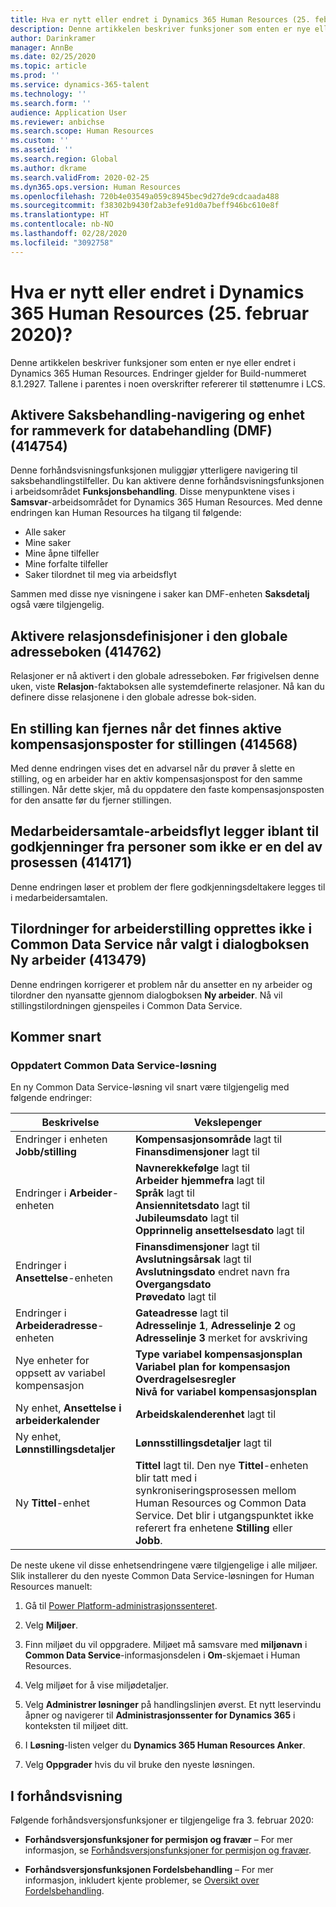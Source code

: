 ```yaml
---
title: Hva er nytt eller endret i Dynamics 365 Human Resources (25. februar 2020)?
description: Denne artikkelen beskriver funksjoner som enten er nye eller endret i Microsoft Dynamics 365 Human Resources.
author: Darinkramer
manager: AnnBe
ms.date: 02/25/2020
ms.topic: article
ms.prod: ''
ms.service: dynamics-365-talent
ms.technology: ''
ms.search.form: ''
audience: Application User
ms.reviewer: anbichse
ms.search.scope: Human Resources
ms.custom: ''
ms.assetid: ''
ms.search.region: Global
ms.author: dkrame
ms.search.validFrom: 2020-02-25
ms.dyn365.ops.version: Human Resources
ms.openlocfilehash: 720b4e03549a059c8945bec9d27de9cdcaada488
ms.sourcegitcommit: f38302b9430f2ab3efe91d0a7beff946bc610e8f
ms.translationtype: HT
ms.contentlocale: nb-NO
ms.lasthandoff: 02/28/2020
ms.locfileid: "3092758"
---
```

# <a name="whats-new-or-changed-in-dynamics-365-human-resources-february-25-2020"></a>Hva er nytt eller endret i Dynamics 365 Human Resources (25. februar 2020)?

Denne artikkelen beskriver funksjoner som enten er nye eller endret i Dynamics 365 Human Resources. Endringer gjelder for Build-nummeret 8.1.2927. Tallene i parentes i noen overskrifter refererer til støttenumre i LCS.

## <a name="enable-case-management-navigation-and-data-management-framework-dmf-entity-414754"></a>Aktivere Saksbehandling-navigering og enhet for rammeverk for databehandling (DMF) (414754)

Denne forhåndsvisningsfunksjonen muliggjør ytterligere navigering til saksbehandlingstilfeller. Du kan aktivere denne forhåndsvisningsfunksjonen i arbeidsområdet **Funksjonsbehandling**. Disse menypunktene vises i **Samsvar**-arbeidsområdet for Dynamics 365 Human Resources. Med denne endringen kan Human Resources ha tilgang til følgende:

- Alle saker
- Mine saker
- Mine åpne tilfeller
- Mine forfalte tilfeller
- Saker tilordnet til meg via arbeidsflyt

Sammen med disse nye visningene i saker kan DMF-enheten **Saksdetalj** også være tilgjengelig.

## <a name="enable-relationship-definitions-in-global-address-bbook-414762"></a>Aktivere relasjonsdefinisjoner i den globale adresseboken (414762)

Relasjoner er nå aktivert i den globale adresseboken. Før frigivelsen denne uken, viste **Relasjon**-faktaboksen alle systemdefinerte relasjoner. Nå kan du definere disse relasjonene i den globale adresse bok-siden.

## <a name="a-position-can-be-removed-when-active-compensation-records-exist-for-the-position-414568"></a>En stilling kan fjernes når det finnes aktive kompensasjonsposter for stillingen (414568)

Med denne endringen vises det en advarsel når du prøver å slette en stilling, og en arbeider har en aktiv kompensasjonspost for den samme stillingen. Når dette skjer, må du oppdatere den faste kompensasjonsposten for den ansatte før du fjerner stillingen.

## <a name="performance-review-workflow-occasionally-adds-sign-offs-from-people-who-are-not-part-of-the-process-414171"></a>Medarbeidersamtale-arbeidsflyt legger iblant til godkjenninger fra personer som ikke er en del av prosessen (414171)

Denne endringen løser et problem der flere godkjenningsdeltakere legges til i medarbeidersamtalen.

## <a name="worker-position-assignment-not-created-in-common-data-service-when-selected-on-the-new-worker-dialog-413479"></a>Tilordninger for arbeiderstilling opprettes ikke i Common Data Service når valgt i dialogboksen Ny arbeider (413479)

Denne endringen korrigerer et problem når du ansetter en ny arbeider og tilordner den nyansatte gjennom dialogboksen **Ny arbeider**. Nå vil stillingstilordningen gjenspeiles i Common Data Service.

## <a name="coming-soon"></a>Kommer snart

### <a name="updated-common-data-service-solution"></a>Oppdatert Common Data Service-løsning

En ny Common Data Service-løsning vil snart være tilgjengelig med følgende endringer:

| Beskrivelse | Vekslepenger |
| ----------------------------------------- | --- |
| Endringer i enheten **Jobb/stilling** | **Kompensasjonsområde** lagt til</br>**Finansdimensjoner** lagt til |
| Endringer i **Arbeider**-enheten | **Navnerekkefølge** lagt til</br>**Arbeider hjemmefra** lagt til</br>**Språk** lagt til</br>**Ansiennitetsdato** lagt til</br>**Jubileumsdato** lagt til</br>**Opprinnelig ansettelsesdato** lagt til |
| Endringer i **Ansettelse**-enheten | **Finansdimensjoner** lagt til</br>**Avslutningsårsak** lagt til</br>**Avslutningsdato** endret navn fra **Overgangsdato**</br>**Prøvedato** lagt til |
| Endringer i **Arbeideradresse**-enheten | **Gateadresse** lagt til</br>**Adresselinje 1**, **Adresselinje 2** og **Adresselinje 3** merket for avskriving |
| Nye enheter for oppsett av variabel kompensasjon | **Type variabel kompensasjonsplan**</br>**Variabel plan for kompensasjon**</br>**Overdragelsesregler**</br>**Nivå for variabel kompensasjonsplan** |
| Ny enhet, **Ansettelse i arbeiderkalender** | **Arbeidskalenderenhet** lagt til |
| Ny enhet, **Lønnstillingsdetaljer** | **Lønnsstillingsdetaljer** lagt til |
| Ny **Tittel**-enhet | **Tittel** lagt til. Den nye **Tittel**-enheten blir tatt med i synkroniseringsprosessen mellom Human Resources og Common Data Service. Det blir i utgangspunktet ikke referert fra enhetene **Stilling** eller **Jobb**. |

De neste ukene vil disse enhetsendringene være tilgjengelige i alle miljøer. Slik installerer du den nyeste Common Data Service-løsningen for Human Resources manuelt:

1.  Gå til [Power Platform-administrasjonssenteret](https://admin.powerplatform.microsoft.com).

2.  Velg **Miljøer**.

3.  Finn miljøet du vil oppgradere. Miljøet må samsvare med **miljønavn** i **Common Data Service**-informasjonsdelen i **Om**-skjemaet i Human Resources.

4.  Velg miljøet for å vise miljødetaljer.

5.  Velg **Administrer løsninger** på handlingslinjen øverst. Et nytt leservindu åpner og navigerer til **Administrasjonssenter for Dynamics 365** i konteksten til miljøet ditt.

6.  I **Løsning**-listen velger du **Dynamics 365 Human Resources Anker**.

7.  Velg **Oppgrader** hvis du vil bruke den nyeste løsningen.

## <a name="in-preview"></a>I forhåndsvisning

Følgende forhåndsversjonsfunksjoner er tilgjengelige fra 3. februar 2020:

- **Forhåndsversjonsfunksjoner for permisjon og fravær** – For mer informasjon, se [Forhåndsversjonsfunksjoner for permisjon og fravær](hr-leave-and-absence-overview.md?leave-and-absence-preview-features).

- **Forhåndsversjonsfunksjonen Fordelsbehandling** – For mer informasjon, inkludert kjente problemer, se [Oversikt over Fordelsbehandling](hr-benefits-management-overview.md).
